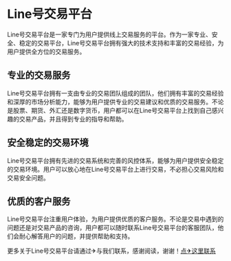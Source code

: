 # Line号交易平台

Line号交易平台是一家专门为用户提供线上交易服务的平台。作为一家专业、安全、稳定的交易平台，Line号交易平台拥有强大的技术支持和丰富的交易经验，为用户提供全方位的交易服务。

## 专业的交易服务

Line号交易平台拥有一支由专业的交易团队组成的团队，他们拥有丰富的交易经验和深厚的市场分析能力，能够为用户提供专业的交易建议和优质的交易服务。不论是股票、期货、外汇还是数字货币，用户都可以在Line号交易平台上找到自己感兴趣的交易产品，并且得到专业的指导和帮助。

## 安全稳定的交易环境

Line号交易平台拥有先进的交易系统和完善的风控体系，能够为用户提供安全稳定的交易环境。用户可以放心地在Line号交易平台上进行交易，不必担心交易风险和交易安全问题。

## 优质的客户服务

Line号交易平台注重用户体验，为用户提供优质的客户服务。不论是交易中遇到的问题还是对交易产品的咨询，用户都可以随时联系Line号交易平台的客服团队，他们会耐心解答用户的问题，并提供帮助和支持。

更多关于Line号交易平台请通过✈与我们联系，感谢阅读，谢谢！[点✈这里联系](https://abc.k02.cc)